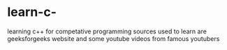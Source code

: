 # learn-c-
learning c++ for competative programming 
sources used to learn are geeksforgeeks website and some youtube videos from famous youtubers 
